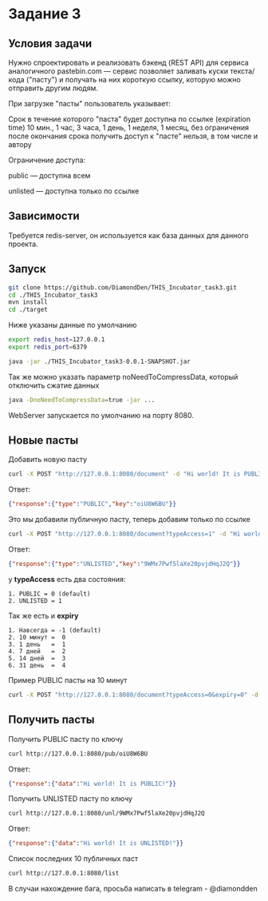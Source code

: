 # Задание 3
## Условия задачи
Нужно спроектировать и реализовать бэкенд (REST API) для сервиса аналогичного pastebin.com — сервис позволяет заливать куски текста/кода ("пасту") и получать на них короткую ссылку, которую можно отправить другим людям.

При загрузке "пасты" пользователь указывает:

Срок в течение которого "паста" будет доступна по ссылке (expiration time) 10 мин., 1 час, 3 часа, 1 день, 1 неделя, 1 месяц, без ограничения после окончания срока получить доступ к "пасте" нельзя, в том числе и автору

Ограничение доступа:

public — доступна всем

unlisted — доступна только по ссылке

## Зависимости
Требуется redis-server, он используется как база данных для данного проекта.

## Запуск
```bash
git clone https://github.com/DiamondDen/THIS_Incubator_task3.git
cd ./THIS_Incubator_task3
mvn install
cd ./target
```
Ниже указаны данные по умолчанию
```bash
export redis_host=127.0.0.1
export redis_port=6379

java -jar ./THIS_Incubator_task3-0.0.1-SNAPSHOT.jar
```
Так же можно указать параметр noNeedToCompressData, который отключить сжатие данных
```bash
java -DnoNeedToCompressData=true -jar ...
```

WebServer запускается по умолчанию на порту 8080.

## Новые пасты
Добавить новую пасту
```bash
curl -X POST "http://127.0.0.1:8080/document" -d "Hi world! It is PUBLIC!" -H "Content-Type: application/plaintext"
```
Ответ:
```json
{"response":{"type":"PUBLIC","key":"oiU8W6BU"}}
```
Это мы добавили публичную пасту, теперь добавим только по ссылке
```bash
curl -X POST "http://127.0.0.1:8080/document?typeAccess=1" -d "Hi world! It is UNLISTED!" -H "Content-Type: application/json"
```
Ответ:
```json
{"response":{"type":"UNLISTED","key":"9WMx7Pwf5laXe20pvjdHqJ2Q"}}
```
у **typeAccess** есть два состояния:

    1. PUBLIC = 0 (default)
    2. UNLISTED = 1
  
Так же есть и **expiry**
  
    1. Навсегда = -1 (default)
    2. 10 минут =  0
    3. 1 день   =  1
    4. 7 дней   =  2
    5. 14 дней  =  3
    6. 31 день  =  4
  
Пример PUBLIC пасты на 10 минут
```bash
curl -X POST "http://127.0.0.1:8080/document?typeAccess=0&expiry=0" -d "Hi world! It is PUBLIC!" -H "Content-Type: application/plaintext"
```
## Получить пасты
Получить PUBLIC пасту по ключу
```bash
curl http://127.0.0.1:8080/pub/oiU8W6BU
```
Ответ:

```json
{"response":{"data":"Hi world! It is PUBLIC!"}}
```
Получить UNLISTED пасту по ключу
```bash
curl http://127.0.0.1:8080/unl/9WMx7Pwf5laXe20pvjdHqJ2Q
```
Ответ:
```json
{"response":{"data":"Hi world! It is UNLISTED!"}}
```
Список последних 10 публичных паст
```bash
curl http://127.0.0.1:8080/list
```
В случаи нахождение бага, просьба написать в telegram - @diamondden
